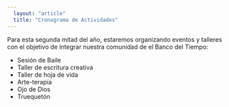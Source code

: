 ```yaml
---
  layout: "article"
  title: "Cronograma de Actividades"
---
```


Para esta segunda mitad del año, estaremos organizando
eventos y talleres con el objetivo de integrar nuestra comunidad de el Banco del Tiempo:

- Sesión de Baile
- Taller de escritura creativa
- Taller de hoja de vida
- Arte-terapia
- Ojo de Dios
- Truequetón

